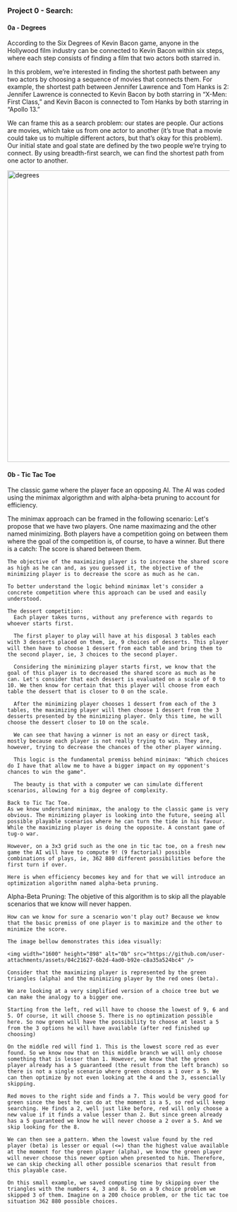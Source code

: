 ### Project 0 - Search:

#### 0a - Degrees
  According to the Six Degrees of Kevin Bacon game, anyone in the Hollywood film industry can be connected to Kevin Bacon within six steps, where each step consists of finding a film that two actors both starred in.
  
  In this problem, we’re interested in finding the shortest path between any two actors by choosing a sequence of movies that connects them. For example, the shortest path between Jennifer Lawrence and Tom Hanks is 2: Jennifer Lawrence is connected to Kevin Bacon by both starring in “X-Men: First Class,” and Kevin Bacon is connected to Tom Hanks by both starring in “Apollo 13.”
  
  We can frame this as a search problem: our states are people. Our actions are movies, which take us from one actor to another (it’s true that a movie could take us to multiple different actors, but that’s okay for this problem). Our initial state and goal state are defined by the two people we’re trying to connect. By using breadth-first search, we can find the shortest path from one actor to another. 


<img width="548" height="660" alt="degrees" src="https://github.com/user-attachments/assets/84067d23-eeb0-4ec6-9b6c-66580496e218" />


#### 0b - Tic Tac Toe
  The classic game where the player face an opposing AI. The AI was coded using the minimax algorigthm and with alpha-beta pruning to account for efficiency.

  The minimax approach can be framed in the following scenario:
    Let's propose that we have two players. One name maximazing and the other named minimizing. Both players have a competition going on between them where the goal of the competition is, of course, to have a winner. But there is a catch: The score is shared between them.
    
    The objective of the maximizing player is to increase the shared score as high as he can and, as you guessed it, the objective of the minimizing player is to decrease the score as much as he can.
    
    To better understand the logic behind minimax let's consider a concrete competition where this approach can be used and easily understood.

    The dessert competition:
      Each player takes turns, without any preference with regards to whoever starts first. 
      
      The first player to play will have at his disposal 3 tables each with 3 desserts placed on them, ie, 9 choices of desserts. This player will then have to choose 1 dessert from each table and bring them to the second player, ie, 3 choices to the second player.
      
      Considering the minimizing player starts first, we know that the goal of this player is to decreased the shared score as much as he can. Let's consider that each dessert is evaluated on a scale of 0 to 10. We then know for certain that this player will choose from each table the dessert that is closer to 0 on the scale.

      After the minimizing player chooses 1 dessert from each of the 3 tables, the maximizing player will then choose 1 dessert from the 3 desserts presented by the minimizing player. Only this time, he will choose the dessert closer to 10 on the scale.

      We can see that having a winner is not an easy or direct task, mostly because each player is not really trying to win. They are, however, trying to decrease the chances of the other player winning.

      This logic is the fundamental premiss behind minimax: "Which choices do I have that allow me to have a bigger impact on my opponent's chances to win the game".

      The beauty is that with a computer we can simulate different scenarios, allowing for a big degree of complexity.

    Back to Tic Tac Toe.
    As we know understand minimax, the analogy to the classic game is very obvious. The minimizing player is looking into the future, seeing all possible playable scenarios where he can turn the tide in his favour. While the maximizing player is doing the opposite. A constant game of tug-o war.

    However, on a 3x3 grid such as the one in tic tac toe, on a fresh new game the AI will have to compute 9! (9 factorial) possible combinations of plays, ie, 362 880 different possibilities before the first turn if over.  

    Here is when efficiency becomes key and for that we will introduce an optimization algorithm named alpha-beta pruning.

  
  Alpha-Beta Pruning:
    The objetive of this algorithm is to skip all the playable scenarios that we know will never happen.

    How can we know for sure a scenario won't play out? Because we know that the basic premiss of one player is to maximize and the other to minimize the score.

    The image bellow demonstrates this idea visually:

    <img width="1600" height="898" alt="0b" src="https://github.com/user-attachments/assets/04c21627-6b2d-4ad0-b92e-c8a35a524bc4" />

    Consider that the maximizing player is represented by the green triangles (alpha) and the minimizing player by the red ones (beta).

    We are looking at a very simplified version of a choice tree but we can make the analogy to a bigger one.

    Starting from the left, red will have to choose the lowest of 9, 6 and 5. Of course, it will choose 5. There is no optimization possible here. So now green will have the possibility to choose at least a 5 from the 3 options he will have available (after red finished up choosing)

    On the middle red will find 1. This is the lowest score red as ever found. So we know now that on this middle branch we will only choose something that is lesser than 1. However, we know that the green player already has a 5 guaranteed (the result from the left branch) so there is not a single scenario where green chooses a 1 over a 5. We can then optimize by not even looking at the 4 and the 3, essencially skipping.

    Red moves to the right side and finds a 7. This would be very good for green since the best he can do at the moment is a 5, so red will keep searching. He finds a 2, well just like before, red will only choose a new value if it finds a value lesser than 2. But since green already has a 5 guaranteed we know he will never choose a 2 over a 5. And we skip looking for the 8.

    We can then see a pattern. When the lowest value found by the red player (beta) is lesser or equal (<=) than the highest value available at the moment for the green player (alpha), we know the green player will never choose this newer option when presented to him. Therefore, we can skip checking all other possible scenarios that result from this playable case.

    On this small example, we saved computing time by skipping over the triangles with the numbers 4, 3 and 8. So on a 9 choice problem we skipped 3 of them. Imagine on a 200 choice problem, or the tic tac toe situation 362 880 possible choices.

